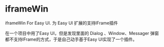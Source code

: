 iframeWin
=========

iframeWin For Easy UI. 为 Easy UI 扩展的支持IFrame插件


在一个项目中用了Easy UI，但是发现里面的 Dialog 、Window、Messager 弹窗都不支持IFrame的方式，于是自己动手基于Easy UI实现了一个插件。

